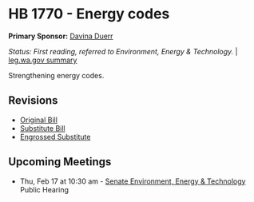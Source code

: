 # HB 1770 - Energy codes
**Primary Sponsor:** [Davina Duerr](/person/leg/duerr_da.md)

*Status: First reading, referred to Environment, Energy & Technology.* | [leg.wa.gov summary](https://app.leg.wa.gov/billsummary?BillNumber=1770&Year=2021)

Strengthening energy codes.

## Revisions
* [Original Bill](1/)
* [Substitute Bill](S/)
* [Engrossed Substitute](S.E/)

## Upcoming Meetings
* Thu, Feb 17 at 10:30 am - [Senate Environment, Energy & Technology](/senate/2021-22/ENET/) Public Hearing